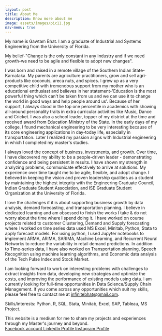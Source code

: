 ```yaml
---
layout: post
title: About Me
description: Know more about me
image: assets/images/pic11.jpg
nav-menu: true
---
```


My name is Gawtam Bhat. I am a graduate of Industrial and Systems Engineering from the University of Florida. 

My belief-"Change is the only constant in any Industry and if we need growth-we need to be agile and flexible to adopt new changes".

I was born and raised in a remote village of the Southern Indian State-Karnataka. My parents are agriculture practitioners, grow and sell agri-products like coconuts, areca nuts, and spices. I grew up as a very competitive child with tremendous support from my mother who is an educational enthusiast and believes in her statement-'Education is the most powerful thing which can't be taken from us and we can use it to change the world in good ways and help people around us'. Because of her support, I always stood in the top one percentile in academics with showing all-around personality traits in extra curricular activities like Music, Dance and Cricket. I was also a school leader, topper of my district at the time and received award from Education Ministry of the State. In the early days of my college, I found mechanical engineering to be very interesting because of its core engineering applications in day-today life, especially in transportation. Later I realized my passion aligns with Industrial engineering in which I completed my master's studies.   

I always loved the concept of business, investments, and growth. Over time, I have discovered my ability to be a people-driven leader - demonstrating confidence and being persistent in results. I have shown my strength in analyzing problems, communicate effectively to arrive at solutions. My experience over time taught me to be agile, flexible, and adopt change. I believed in keeping the vision and proven leadership qualities as a student by maintaining the highest integrity with the Engineering Graduate Council, Indian Graduate Student Association, and ISE Graduate Student Organization at the University of Florida. 

I love the challenges if it is about supporting business growth by data analysis, demand forecasting, and transportation planning. I believe in dedicated learning and am obsessed to finish the works I take & do not worry about the time where I spend doing it. I have worked on course projects related to customer Clustering, Demand and Supply forecasting where I worked on time series data used MS Excel, Minitab, Python, Stata to apply forecast models. For using python, I used Jupyter notebooks to implement ARMA, ARIMA, SARIMA, Machine Learning, and Recurrent Neural Networks to reduce the variability in retail demand predictions. In addition to Time-series data, I have also worked on Transportation planning, Speech Recognition using machine learning algorithms, and Economic data analysis of the Tech Pulse Index and Stock Market.

I am looking forward to work on interesting problems with challenges to extract insights from data, developing new strategies and optimize the costs, and improving the performance of existing models using data. I am currently looking for full-time opportunities in Data Science/Supply Chain Management. If you come across any opportunities which suit my skills, please feel free to contact me at infinitebhat@gmail.com.


Skills/interests: Python, R, SQL, Stata, Minitab, Excel, SAP, Tableau, MS Project. 

This website is a medium for me to share my projects and experiences through my Master's journey and beyond.
<br>
<a href="https://www.facebook.com/bhat.rue/"> Facebook account </a> 
<a href="https://www.linkedin.com/in/infinitebhat/"> LinkedIn Profile </a>
<a href="https://www.instagram.com/bhat_true/"> Instagram Profile </a>

